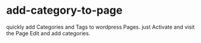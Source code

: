 # add-category-to-page
quickly add Categories and Tags to wordpress Pages. just Activate and visit the Page Edit and add categories.
